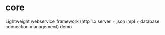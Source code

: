 # core
Lightweight webservice framework (http 1.x server + json impl + database connection management) demo
